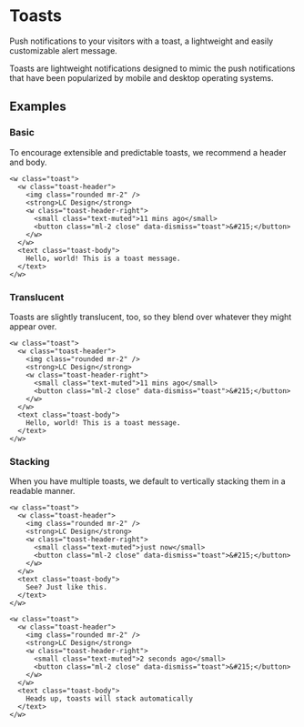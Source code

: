 # Toasts

Push notifications to your visitors with a toast, a lightweight and easily customizable alert message.

Toasts are lightweight notifications designed to mimic the push notifications that have been popularized by mobile and desktop operating systems.

## Examples

### Basic

To encourage extensible and predictable toasts, we recommend a header and body.

``` basic-toast-demo-xml
<w class="toast">
  <w class="toast-header">
    <img class="rounded mr-2" />
    <strong>LC Design</strong>
    <w class="toast-header-right">
      <small class="text-muted">11 mins ago</small>
      <button class="ml-2 close" data-dismiss="toast">&#215;</button>
    </w>
  </w>
  <text class="toast-body">
    Hello, world! This is a toast message.
  </text>
</w>
```

### Translucent

Toasts are slightly translucent, too, so they blend over whatever they might appear over.

``` translucent-toast-demo-xml
<w class="toast">
  <w class="toast-header">
    <img class="rounded mr-2" />
    <strong>LC Design</strong>
    <w class="toast-header-right">
      <small class="text-muted">11 mins ago</small>
      <button class="ml-2 close" data-dismiss="toast">&#215;</button>
    </w>
  </w>
  <text class="toast-body">
    Hello, world! This is a toast message.
  </text>
</w>
```

### Stacking

When you have multiple toasts, we default to vertically stacking them in a readable manner.

``` stacking-toast-demo-xml
<w class="toast">
  <w class="toast-header">
    <img class="rounded mr-2" />
    <strong>LC Design</strong>
    <w class="toast-header-right">
      <small class="text-muted">just now</small>
      <button class="ml-2 close" data-dismiss="toast">&#215;</button>
    </w>
  </w>
  <text class="toast-body">
    See? Just like this.
  </text>
</w>

<w class="toast">
  <w class="toast-header">
    <img class="rounded mr-2" />
    <strong>LC Design</strong>
    <w class="toast-header-right">
      <small class="text-muted">2 seconds ago</small>
      <button class="ml-2 close" data-dismiss="toast">&#215;</button>
    </w>
  </w>
  <text class="toast-body">
    Heads up, toasts will stack automatically
  </text>
</w>
```

